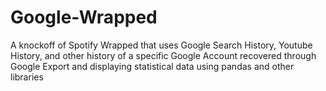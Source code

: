 # Google-Wrapped
A knockoff of Spotify Wrapped that uses Google Search History, Youtube History, and other history of a specific Google Account recovered through Google Export and displaying statistical data using pandas and other libraries
